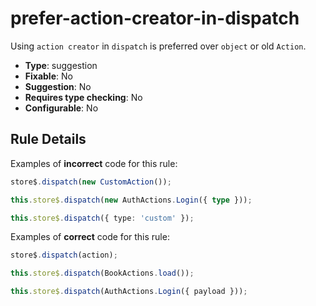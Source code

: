# prefer-action-creator-in-dispatch

Using `action creator` in `dispatch` is preferred over `object` or old `Action`.

- **Type**: suggestion
- **Fixable**: No
- **Suggestion**: No
- **Requires type checking**: No
- **Configurable**: No

<!-- Everything above this generated, do not edit -->
<!-- MANUAL-DOC:START -->

## Rule Details

Examples of **incorrect** code for this rule:

<ngrx-code-example>

```ts
store$.dispatch(new CustomAction());

this.store$.dispatch(new AuthActions.Login({ type }));

this.store$.dispatch({ type: 'custom' });
```

</ngrx-code-example>

Examples of **correct** code for this rule:

<ngrx-code-example>

```ts
store$.dispatch(action);

this.store$.dispatch(BookActions.load());

this.store$.dispatch(AuthActions.Login({ payload }));
```

</ngrx-code-example>
